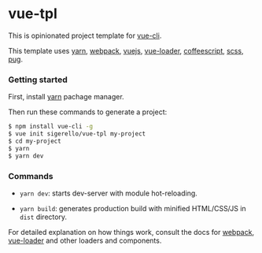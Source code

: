 # vue-tpl

This is opinionated project template for [vue-cli](https://github.com/vuejs/vue-cli).

This template uses [yarn](https://yarnpkg.com/), [webpack](https://webpack.js.org/), [vuejs](https://vuejs.org/), [vue-loader](http://vue-loader.vuejs.org/en/), [coffeescript](http://coffeescript.org/v2/), [scss](http://sass-lang.com/), [pug](https://pugjs.org/).


### Getting started

First, install [yarn](https://yarnpkg.com/en/docs/install) pachage manager.

Then run these commands to generate a project:

```bash
$ npm install vue-cli -g
$ vue init sigerello/vue-tpl my-project
$ cd my-project
$ yarn
$ yarn dev
```

### Commands

- `yarn dev`: starts dev-server with module hot-reloading.

- `yarn build`: generates production build with minified HTML/CSS/JS in `dist` directory.

For detailed explanation on how things work, consult the docs for [webpack](https://webpack.js.org/), [vue-loader](http://vuejs.github.io/vue-loader) and other loaders and components.
